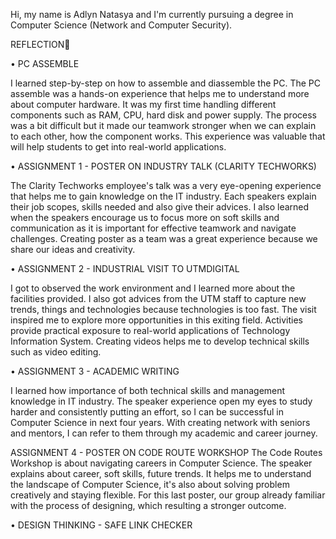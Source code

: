 Hi, my name is Adlyn Natasya and I'm currently pursuing a degree in Computer Science (Network and Computer Security).


REFLECTION📝

• PC ASSEMBLE

I learned step-by-step on how to assemble and diassemble the PC. The PC assemble was a hands-on experience that helps me to understand more about computer hardware. It was my first time handling different components such as RAM, CPU, hard disk and power supply. The process was a bit difficult but it made our teamwork stronger when we can explain to each other, how the component works. This experience was valuable that will help students to get into real-world applications.



• ASSIGNMENT 1 - POSTER ON INDUSTRY TALK (CLARITY TECHWORKS)

The Clarity Techworks employee's talk was a very eye-opening experience that helps me to gain knowledge on the IT industry. Each speakers explain their job scopes, skills needed and also give their advices. I also learned when the speakers encourage us to focus more on soft skills and communication as it is important for effective teamwork and navigate challenges.  Creating poster as a team was a great experience because we share our ideas and creativity.



• ASSIGNMENT 2 - INDUSTRIAL VISIT TO UTMDIGITAL

I got to observed the work environment and I learned more about the facilities provided. I also got advices from the UTM staff to capture new trends, things and technologies because technologies is too fast. The visit inspired me to explore more opportunities in this exiting field. Activities provide practical exposure to real-world applications of Technology Information System. Creating videos helps me to develop technical skills such as video editing.




• ASSIGNMENT 3 - ACADEMIC WRITING

I learned how importance of both technical skills and management knowledge in IT industry. The speaker experience open my eyes to study harder and consistently putting an effort, so I can be successful in Computer Science in next four years. With creating network with seniors and mentors, I can refer to them through my academic and career journey.




ASSIGNMENT 4 - POSTER ON CODE ROUTE WORKSHOP
The Code Routes Workshop is about navigating careers in Computer Science. The speaker explains about career, soft skills, future trends. It helps me to understand the landscape of Computer Science, it's also about solving problem creatively and staying flexible. For this last poster, our group already familiar with the process of designing, which resulting a stronger outcome.




• DESIGN THINKING - SAFE LINK CHECKER


